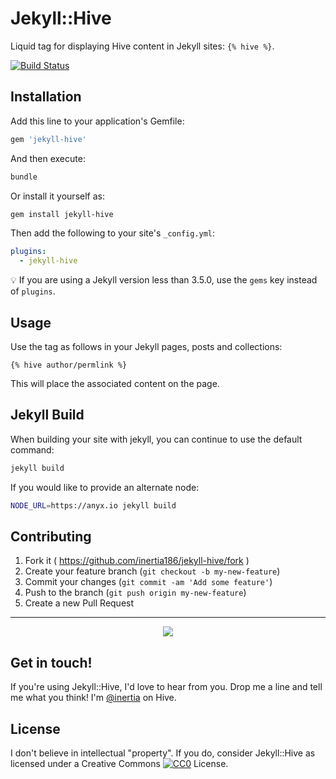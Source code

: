 # Jekyll::Hive

Liquid tag for displaying Hive content in Jekyll sites: `{% hive %}`.

[![Build Status](https://travis-ci.org/inertia186/jekyll-hive.svg?branch=master)](https://travis-ci.org/inertia186/jekyll-hive)

## Installation

Add this line to your application's Gemfile:

```bash
gem 'jekyll-hive'
```

And then execute:

```bash
bundle
```

Or install it yourself as:

```bash
gem install jekyll-hive
```

Then add the following to your site's `_config.yml`:

```yml
plugins:
  - jekyll-hive
```

💡 If you are using a Jekyll version less than 3.5.0, use the `gems` key instead of `plugins`.

## Usage

Use the tag as follows in your Jekyll pages, posts and collections:

```liquid
{% hive author/permlink %}
```
This will place the associated content on the page.

## Jekyll Build

When building your site with jekyll, you can continue to use the default command:

```bash
jekyll build
```

If you would like to provide an alternate node:

```bash
NODE_URL=https://anyx.io jekyll build
```

## Contributing

1. Fork it ( https://github.com/inertia186/jekyll-hive/fork )
2. Create your feature branch (`git checkout -b my-new-feature`)
3. Commit your changes (`git commit -am 'Add some feature'`)
4. Push to the branch (`git push origin my-new-feature`)
5. Create a new Pull Request

---

<center>
  <img src="https://i.imgur.com/Yy47F6h.png" />
</center>

## Get in touch!

If you're using Jekyll::Hive, I'd love to hear from you.  Drop me a line and tell me what you think!  I'm [@inertia](https://hive.blog/@inertia) on Hive.
  
## License

I don't believe in intellectual "property".  If you do, consider Jekyll::Hive as licensed under a Creative Commons [![CC0](http://i.creativecommons.org/p/zero/1.0/80x15.png)](http://creativecommons.org/publicdomain/zero/1.0/) License.
